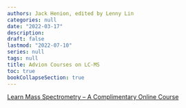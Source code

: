 ```yaml
---
authors: Jack Henion, edited by Lenny Lin
categories: null
date: "2022-03-17"
description: 
draft: false
lastmod: "2022-07-10"
series: null
tags: null
title: Advion Courses on LC-MS
toc: true
bookCollapseSection: true
---
```




<!--more-->

[Learn Mass Spectrometry – A Complimentary Online Course](https://www.advion.com/resources/webinars/learn-mass-spectrometry-a-complimentary-online-course/)